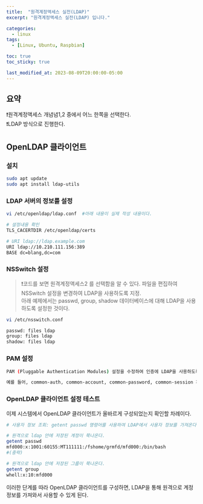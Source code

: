 ```yaml
---
title:  "원격계정액세스 실전(LDAP)"
excerpt: "원격계정액세스 실전(LDAP) 입니다."

categories:
  - linux
tags:
  - [Linux, Ubuntu, Raspbian]

toc: true
toc_sticky: true

last_modified_at: 2023-08-09T20:00:00-05:00
---
```


## 요약
❗원격계정액세스 개념념1,2 중에서 어느 한쪽을 선택한다.  
❗LDAP 방식으로 진행한다.



## OpenLDAP 클라이언트
### 설치
```bash
sudo apt update
sudo apt install ldap-utils
```  
  

### LDAP 서버의 정보를 설정

```bash
vi /etc/openldap/ldap.conf  #아래 내용이 실제 작성 내용이다.

# 설정내용 확인
TLS_CACERTDIR /etc/openldap/certs 

# URI ldap://ldap.example.com
URI ldap://10.210.111.156:389
BASE dc=blang,dc=com

```

### NSSwitch 설정
> ❗코드를 보면 원격계정액세스2 를 선택함을 알 수 있다.
> 파일을 편집하여 NSSwitch 설정을 변경하여 LDAP을 사용하도록 지정.  
> 아래 예제에서는 passwd, group, shadow 데이터베이스에 대해 LDAP을 사용하도록 설정한 것이다.  

```bash
vi /etc/nsswitch.conf

passwd: files ldap
group: files ldap
shadow: files ldap
```



### PAM 설정

```bash
PAM (Pluggable Authentication Modules) 설정을 수정하여 인증에 LDAP을 사용하도록 지정합니다. /etc/pam.d/common-auth, /etc/pam.d/common-account, /etc/pam.d/common-password, /etc/pam.d/common-session 파일에서 필요한 부분을 수정하여 LDAP을 추가할 수 있습니다.

예를 들어, common-auth, common-account, common-password, common-session 파일에서 필요한 부분을 수정하여 LDAP을 사용하도록 설정할 수 있습니다.

```

### OpenLDAP 클라이언트 설정 테스트
이제 시스템에서 OpenLDAP 클라이언트가 올바르게 구성되었는지 확인할 차례이다.

```bash
# 사용자 정보 조회: getent passwd 명령어를 사용하여 LDAP에서 사용자 정보를 가져온다.

# 원격으로 ldap 안에 저장된 계정이 쭉나온다.
getent passwd 
mfd000:x:1001:60155:MT111111:/fshome/grmfd/mfd000:/bin/bash
#(중략)

# 원격으로 ldap 안에 저장된 그룹이 쭉나온다.
getent group 
whell:x:10:mfd000

```
이러한 단계를 따라 OpenLDAP 클라이언트를 구성하면, LDAP을 통해 원격으로 계정 정보를 가져와서 사용할 수 있게 된다.
